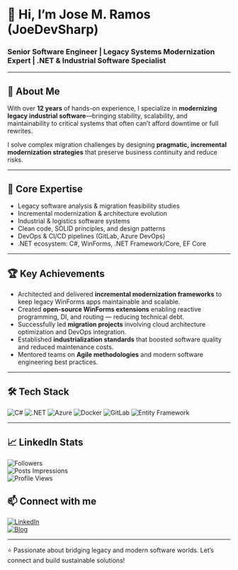 # 👋 Hi, I’m **Jose M. Ramos (JoeDevSharp)**

### Senior Software Engineer | Legacy Systems Modernization Expert | .NET & Industrial Software Specialist

---
## 🚀 About Me

With over **12 years** of hands-on experience, I specialize in **modernizing legacy industrial software**—bringing stability, scalability, and maintainability to critical systems that often can’t afford downtime or full rewrites.

I solve complex migration challenges by designing **pragmatic, incremental modernization strategies** that preserve business continuity and reduce risks.

---

## 🎯 Core Expertise

- Legacy software analysis & migration feasibility studies  
- Incremental modernization & architecture evolution  
- Industrial & logistics software systems  
- Clean code, SOLID principles, and design patterns  
- DevOps & CI/CD pipelines (GitLab, Azure DevOps)  
- .NET ecosystem: C#, WinForms, .NET Framework/Core, EF Core

---

## 🏆 Key Achievements

- Architected and delivered **incremental modernization frameworks** to keep legacy WinForms apps maintainable and scalable.  
- Created **open-source WinForms extensions** enabling reactive programming, DI, and routing — reducing technical debt.  
- Successfully led **migration projects** involving cloud architecture optimization and DevOps integration.  
- Established **industrialization standards** that boosted software quality and reduced maintenance costs.  
- Mentored teams on **Agile methodologies** and modern software engineering best practices.

---

## 🛠️ Tech Stack

![C#](https://img.shields.io/badge/-C%23-239120?logo=c-sharp&logoColor=white) 
![.NET](https://img.shields.io/badge/-.NET-512BD4?logo=.net&logoColor=white)
![Azure](https://img.shields.io/badge/-Azure-0078D4?logo=microsoft-azure&logoColor=white)
![Docker](https://img.shields.io/badge/-Docker-2496ED?logo=docker&logoColor=white)
![GitLab](https://img.shields.io/badge/-GitLab-FCA121?logo=gitlab&logoColor=white)
![Entity Framework](https://img.shields.io/badge/-EF_Core-512BD4?logo=entity-framework&logoColor=white)

---

## 📈 LinkedIn Stats

![Followers](https://img.shields.io/badge/Followers-697-blue?style=flat&logo=linkedin)  
![Posts Impressions](https://img.shields.io/badge/Posts_Impressions-487-green?style=flat)  
![Profile Views](https://img.shields.io/badge/Profile_Views-148-orange?style=flat)

## 📫 Connect with me

[![LinkedIn](https://img.shields.io/badge/-LinkedIn-0077B5?logo=linkedin&logoColor=white)](https://linkedin.com/in/jose-m-ramos-837078169)  
[![Blog](https://img.shields.io/badge/-Blog-000000?logo=wordpress&logoColor=white)](https://jm-ramos.com)  

---

⭐ Passionate about bridging legacy and modern software worlds. Let’s connect and build sustainable solutions!

